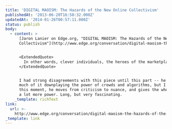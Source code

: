 ```yaml
---
title: 'DIGITAL MAOISM: The Hazards of the New Online Collectivism'
publishedAt: '2013-06-20T16:58:32.000Z'
updatedAt: '2014-01-26T00:57:11.000Z'
status: publish
body:
  - content: >
      [Jaron Lanier on Edge.org, "DIGITAL MAOISM: The Hazards of the New Online
      Collectivism"](http://www.edge.org/conversation/digital-maoism-the-hazards-of-the-new-online-collectivism):


      <ExtendedQuote>
        In other words, clever individuals, the heroes of the marketplace, ask the questions which are answered by collective behavior. They put the jellybeans in the jar.
      </ExtendedQuote>


      I had strong disagreements with this piece until this part -- he spends
      much of it downplaying the power of crowds and algorithms, but I think at
      this moment, he moves from criticism to nuance, and gives the whole piece
      a lot more power. Long, but very fascinating.
    _template: richText
link:
  url: >-
    http://www.edge.org/conversation/digital-maoism-the-hazards-of-the-new-online-collectivism
_template: link
---
```


